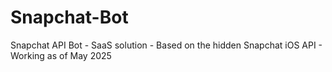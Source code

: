 # Snapchat-Bot
Snapchat API Bot - SaaS solution - Based on the hidden Snapchat iOS API - Working as of May 2025
